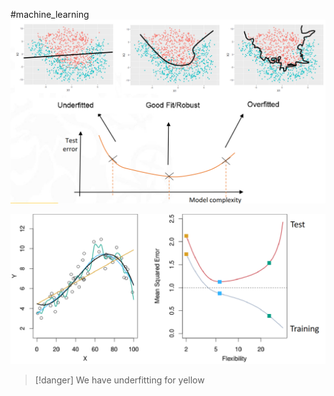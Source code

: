 #machine_learning 
![](../assets/Pasted%20image%2020230212102858.png)

![](../assets/Pasted%20image%2020230212105956.png)


> [!danger] We have underfitting for yellow
